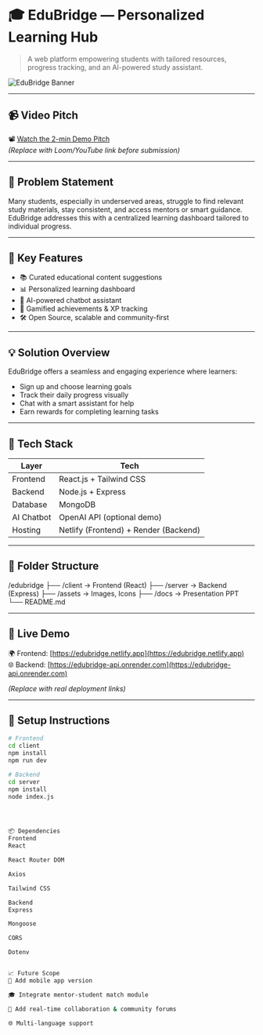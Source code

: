 # 🎓 EduBridge — Personalized Learning Hub

> A web platform empowering students with tailored resources, progress tracking, and an AI-powered study assistant.

![EduBridge Banner](./assets/banner.png)

---

## 📹 Video Pitch

📽️ [Watch the 2-min Demo Pitch](https://your-demo-video-link.com)  
*(Replace with Loom/YouTube link before submission)*

---

## 🧠 Problem Statement

Many students, especially in underserved areas, struggle to find relevant study materials, stay consistent, and access mentors or smart guidance. EduBridge addresses this with a centralized learning dashboard tailored to individual progress.

---

## 🌟 Key Features

- 📚 Curated educational content suggestions
- 📊 Personalized learning dashboard
- 🧠 AI-powered chatbot assistant
- 🏅 Gamified achievements & XP tracking
- 🛠️ Open Source, scalable and community-first

---

## 💡 Solution Overview

EduBridge offers a seamless and engaging experience where learners:
- Sign up and choose learning goals
- Track their daily progress visually
- Chat with a smart assistant for help
- Earn rewards for completing learning tasks

---

## 🔧 Tech Stack

| Layer       | Tech                     |
|-------------|--------------------------|
| Frontend    | React.js + Tailwind CSS  |
| Backend     | Node.js + Express        |
| Database    | MongoDB                  |
| AI Chatbot  | OpenAI API (optional demo) |
| Hosting     | Netlify (Frontend) + Render (Backend)

---

## 📂 Folder Structure

/edubridge ├── /client → Frontend (React) ├── /server → Backend (Express) ├── /assets → Images, Icons ├── /docs → Presentation PPT └── README.md



---

## 🚀 Live Demo

🌍 Frontend: [https://edubridge.netlify.app](https://edubridge.netlify.app)  
🌐 Backend: [https://edubridge-api.onrender.com](https://edubridge-api.onrender.com)

*(Replace with real deployment links)*

---

## 🧪 Setup Instructions

```bash
# Frontend
cd client
npm install
npm run dev

# Backend
cd server
npm install
node index.js




📦 Dependencies
Frontend
React

React Router DOM

Axios

Tailwind CSS

Backend
Express

Mongoose

CORS

Dotenv


📈 Future Scope
📱 Add mobile app version

🎓 Integrate mentor-student match module

🔗 Add real-time collaboration & community forums

🌐 Multi-language support

